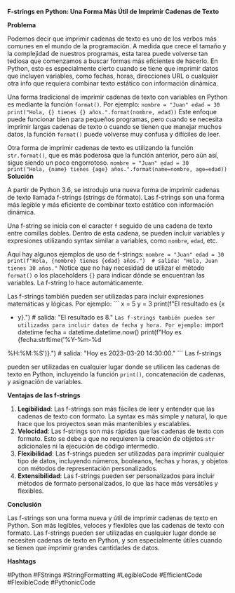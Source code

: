 **F-strings en Python: Una Forma Más Útil de Imprimir Cadenas de Texto**

**Problema**

Podemos decir que imprimir cadenas de texto es uno de los verbos más comunes en
el mundo de la programación. A medida que crece el tamaño y la complejidad de
nuestros programas, esta tarea puede volverse tan tediosa que comenzamos a
buscar formas más eficientes de hacerlo. En Python, esto es especialmente
cierto cuando se tiene que imprimir datos que incluyen variables, como fechas,
horas, direcciones URL o cualquier otra info que requiera combinar texto
estático con información dinámica.

Una forma tradicional de imprimir cadenas de texto con variables en Python es
mediante la función `format()`. Por ejemplo: `nombre = "Juan" edad = 30 print("Hola, {} tienes {} años.".format(nombre, edad))` Este enfoque puede
funcionar bien para pequeños programas, pero cuando se necesita imprimir largas
cadenas de texto o cuando se tienen que manejar muchos datos, la función
`format()` puede volverse muy confusa y difíciles de leer.

Otra forma de imprimir cadenas de texto es utilizando la función
`str.format()`, que es más poderosa que la función anterior, pero aún así,
sigue siendo un poco engorrotoso. `nombre = "Juan" edad = 30 print("Hola, {name} tienes {age} años.".format(name=nombre, age=edad))` **Solución**

A partir de Python 3.6, se introdujo una nueva forma de imprimir cadenas de
texto llamada f-strings (strings de fórmato). Las f-strings son una forma más
legible y más eficiente de combinar texto estático con información dinámica.

Una f-string se inicia con el caracter `f` seguido de una cadena de texto entre
comillas dobles. Dentro de esta cadena, se pueden incluir variables y
expresiones utilizando syntax similar a variables, como `nombre`, `edad`, etc.

Aquí hay algunos ejemplos de uso de f-strings: `nombre = "Juan" edad = 30 print(f"Hola, {nombre} tienes {edad} años.")  # salida: "Hola, Juan tienes 30 años."` Notice que no hay necesidad de utilizar el método `format()` o los
placeholders `{}` para indicar dónde se encuentran las variables. La f-string
lo hace automáticamente.

Las f-strings también pueden ser utilizadas para incluir expresiones
matemáticas y lógicas. Por ejemplo: \`\`\` x = 5 y = 3 print(f"El resultado es {x

- y}.")  # salida: "El resultado es 8." `Las f-strings también pueden ser utilizadas para incluir datos de fecha y hora. Por ejemplo:` import datetime
  fecha = datetime.datetime.now() print(f"Hoy es {fecha.strftime('%Y-%m-%d

%H:%M:%S')}.")  # salida: "Hoy es 2023-03-20 14:30:00." ``` Las f-strings

pueden ser utilizadas en cualquier lugar donde se utilicen las cadenas de texto
en Python, incluyendo la función `print()`, concatenación de cadenas, y
asignación de variables.

**Ventajas de las f-strings**

1. **Legibilidad**: Las f-strings son más fáciles de leer y entender que las
   cadenas de texto con formato. La syntax es más simple y natural, lo que hace
   que los proyectos sean más mantenibles y escalables.
1. **Velocidad**: Las f-strings son más rápidas que las cadenas de texto con
   formato. Esto se debe a que no requieren la creación de objetos `str`
   adicionales ni la ejecución de código intermedio.
1. **Flexibilidad**: Las f-strings pueden ser utilizadas para imprimir
   cualquier tipo de datos, incluyendo números, booleanos, fechas y horas, y
   objetos con métodos de representación personalizados.
1. **Extensibilidad**: Las f-strings pueden ser personalizados para incluir
   métodos de formato personalizados, lo que las hace más versátiles y
   flexibles.

**Conclusión**

Las f-strings son una forma nueva y útil de imprimir cadenas de texto en
Python. Son más legibles, veloces y flexibles que las cadenas de texto con
formato. Las f-strings pueden ser utilizadas en cualquier lugar donde se
necesiten cadenas de texto en Python, y son especialmente útiles cuando se
tienen que imprimir grandes cantidades de datos.

**Hashtags**

#Python #FStrings #StringFormatting #LegibleCode #EfficientCode #FlexibleCode
#PythonicCode
